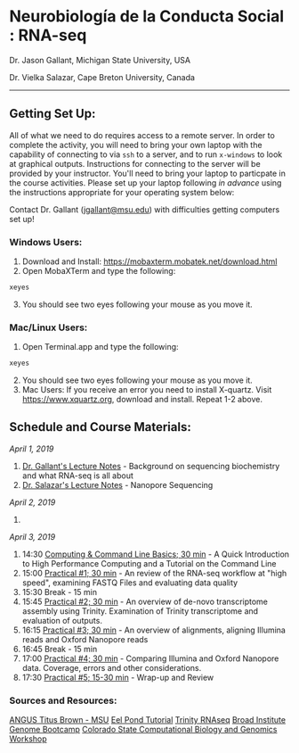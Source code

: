 # Neurobiología de la Conducta Social : RNA-seq
Dr. Jason Gallant, Michigan State University, USA

Dr. Vielka Salazar, Cape Breton University, Canada
****

## Getting Set Up:
All of what we need to do requires access to a remote server.  In order to complete the activity, you will need to bring your own laptop with the capability of connecting to via `ssh` to a server, and to run `x-windows` to look at graphical outputs.  Instructions for connecting to the server will be provided by your instructor.  You'll need to bring your laptop to particpate in the course activities.  Please set up your laptop following *in advance* using the instructions appropriate for your operating system below:

Contact Dr. Gallant (jgallant@msu.edu) with difficulties getting computers set up!

### Windows Users:
1. Download and Install:
https://mobaxterm.mobatek.net/download.html
2. Open MobaXTerm and type the following:
```bash
xeyes
```
3. You should see two eyes following your mouse as you move it.

### Mac/Linux Users:
1. Open Terminal.app and type the following:
```bash
xeyes
```
2. You should see two eyes following your mouse as you move it.
3. Mac Users: If you receive an error you need to install X-quartz.  Visit https://www.xquartz.org, download and install.  Repeat 1-2 above.

## Schedule and Course Materials:
*April 1, 2019*
1. [Dr. Gallant's Lecture Notes](introduction.md) - Background on sequencing biochemistry and what RNA-seq is all about
2. [Dr. Salazar's Lecture Notes]() - Nanopore Sequencing

*April 2, 2019*
1. <INSERT HERE>

*April 3, 2019*

1. 14:30 [Computing & Command Line Basics; 30 min](computing.md) - A Quick Introduction to High Performance Computing and a Tutorial on the Command Line
2. 15:00 [Practical #1; 30 min](reads_and_qc.md) - An review of the RNA-seq workflow at "high speed", examining FASTQ Files and evaluating data quality
3. 15:30  Break - 15 min
4. 15:45 [Practical #2; 30 min](transcriptome_assembly.md) - An overview of de-novo transcriptome assembly using Trinity.  Examination of Trinity transcriptome and evaluation of outputs.
5. 16:15 [Practical #3; 30 min](read_alignment.md) - An overview of alignments, aligning Illumina reads and Oxford Nanopore reads
6. 16:45 Break - 15 min
7. 17:00 [Practical #4; 30 min](nanopore_vs_illumina.md) - Comparing Illumina and Oxford Nanopore data.  Coverage, errors and other considerations.
8. 17:30 [Practical #5; 15-30 min](wrap-up.md) - Wrap-up and Review

### Sources and Resources:
[ANGUS Titus Brown - MSU](http://ged.msu.edu/angus/index.html)
[Eel Pond Tutorial](https://khmer-protocols.readthedocs.org/en/v0.8.4/mrnaseq/index.html)
[Trinity RNAseq](http://trinityrnaseq.sourceforge.net)
[Broad Institute Genome Bootcamp](http://www.broadinstitute.org/scientific-community/science/platforms/genome-sequencing/broadillumina-genome-analyzer-boot-camp)
[Colorado State Computational Biology and Genomics Workshop](https://dbsloan.github.io/TS2018/)
